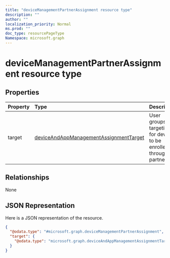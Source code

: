 ```yaml
---
title: "deviceManagementPartnerAssignment resource type"
description: ""
author: ""
localization_priority: Normal
ms.prod: ""
doc_type: resourcePageType
Namespace: microsoft.graph
---
```



# deviceManagementPartnerAssignment resource type



## Properties
|Property|Type|Description|
|:---|:---|:---|
|target|[deviceAndAppManagementAssignmentTarget](../resources/intune-apps-deviceAndAppManagementAssignmentTarget.md)|User groups targeting for devices to be enrolled through partner.|

## Relationships
None

## JSON Representation
Here is a JSON representation of the resource.
<!-- {
  "blockType": "resource",
  "@odata.type": "microsoft.graph.deviceManagementPartnerAssignment"
}
-->
``` json
{
  "@odata.type": "#microsoft.graph.deviceManagementPartnerAssignment",
  "target": {
    "@odata.type": "microsoft.graph.deviceAndAppManagementAssignmentTarget"
  }
}
```

